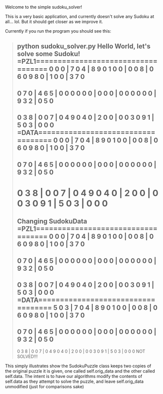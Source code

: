 Welcome to the simple sudoku_solver!

This is a very basic application, and currently doesn't solve any Sudoku at all... lol. But it should get closer as we improve it.

Currently if you run the program you should see this:

> python sudoku_solver.py
> Hello World, let's solve some Sudoku!
> =PZL1===================================
> 0 0 0 | 7 0 4 | 8 9 0
> 1 0 0 | 0 0 8 | 0 6 0
> 9 8 0 | 1 0 0 | 3 7 0
> ---------------------
> 0 7 0 | 4 6 5 | 0 0 0
> 0 0 0 | 0 0 0 | 0 0 0
> 0 0 0 | 9 3 2 | 0 5 0
> ---------------------
> 0 3 8 | 0 0 7 | 0 4 9
> 0 4 0 | 2 0 0 | 0 0 3
> 0 9 1 | 5 0 3 | 0 0 0
> =DATA===================================
> 0 0 0 | 7 0 4 | 8 9 0
> 1 0 0 | 0 0 8 | 0 6 0
> 9 8 0 | 1 0 0 | 3 7 0
> ---------------------
> 0 7 0 | 4 6 5 | 0 0 0
> 0 0 0 | 0 0 0 | 0 0 0
> 0 0 0 | 9 3 2 | 0 5 0
> ---------------------
> 0 3 8 | 0 0 7 | 0 4 9
> 0 4 0 | 2 0 0 | 0 0 3
> 0 9 1 | 5 0 3 | 0 0 0
> ====================================
> Changing SudokuData
> =PZL1===================================
> 0 0 0 | 7 0 4 | 8 9 0
> 1 0 0 | 0 0 8 | 0 6 0
> 9 8 0 | 1 0 0 | 3 7 0
> ---------------------
> 0 7 0 | 4 6 5 | 0 0 0
> 0 0 0 | 0 0 0 | 0 0 0
> 0 0 0 | 9 3 2 | 0 5 0
> ---------------------
> 0 3 8 | 0 0 7 | 0 4 9
> 0 4 0 | 2 0 0 | 0 0 3
> 0 9 1 | 5 0 3 | 0 0 0
> =DATA===================================
> 5 0 3 | 7 0 4 | 8 9 0
> 1 0 0 | 0 0 8 | 0 6 0
> 9 8 0 | 1 0 0 | 3 7 0
> ---------------------
> 0 7 0 | 4 6 5 | 0 0 0
> 0 0 0 | 0 0 0 | 0 0 0
> 0 0 0 | 9 3 2 | 0 5 0
> ---------------------
> 0 3 8 | 0 0 7 | 0 4 9
> 0 4 0 | 2 0 0 | 0 0 3
> 0 9 1 | 5 0 3 | 0 0 0
> NOT SOLVED!!!

This simply illustrates show the SudokuPuzzle class keeps two copies of the original puzzle it is given, one called self.orig_data and the other called self.data.
The intent is to have our algorithms modify the contents of self.data as they attempt to solve the puzzle, and leave self.orig_data unmodified (just for comparisons sake)

